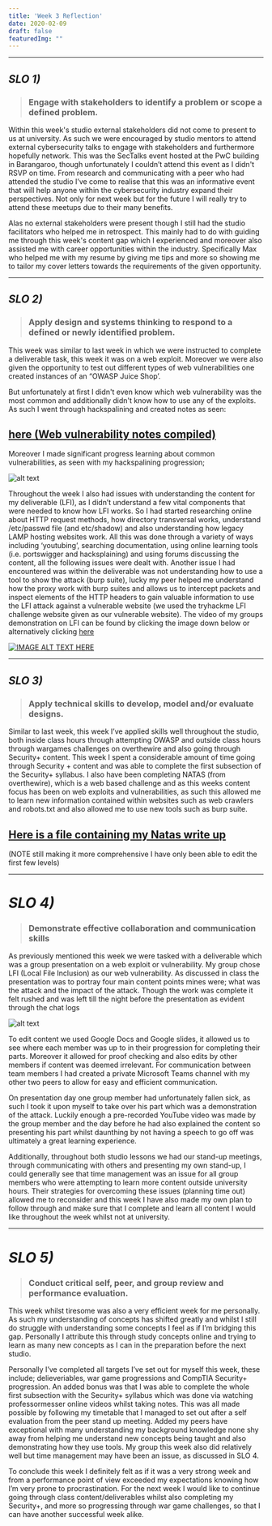 ```yaml
---
title: 'Week 3 Reflection'
date: 2020-02-09
draft: false
featuredImg: ""
---
```

************
## *SLO 1)*
> ### Engage with stakeholders to identify a problem or scope a defined problem.

Within this week's studio external stakeholders did not come to present to us at university. As such we were encouraged by studio mentors to attend external cybersecurity talks to engage with stakeholders and furthermore hopefully network. This was the SecTalks event hosted at the PwC building in Barangaroo, though unfortunately I couldn’t attend this event as I didn't RSVP on time. From research and communicating with a peer who had attended the studio I’ve come to realise that this was an informative event that will help anyone within the cybersecurity industry expand their perspectives. Not only for next week but for the future I will really try to attend these meetups due to their many benefits.

Alas no external stakeholders were present though I still had the studio facilitators who helped me in retrospect. This mainly had to do with guiding me through this week's content gap which I experienced and moreover also assisted me with career opportunities within the industry. Specifically Max who helped me with my resume by giving me tips and more so showing me to tailor my cover letters towards the requirements of the given opportunity.

*****************
## *SLO 2)*

> ### Apply design and systems thinking to respond to a defined or newly identified problem.


This week was similar to last week in which we were instructed to complete a deliverable task, this week it was on a web exploit. Moreover we were also given the opportunity to test out different types of web vulnerabilities one created instances of an “OWASP Juice Shop’.

But unfortunately at first I didn't even know which web vulnerability was the most common and additionally didn't know how to use any of the exploits. As such I went through hackspalining and created notes as seen:

## **[here (Web vulnerability notes compiled)](/HANotes.pdf)**

Moreover I made significant progress learning about common vulnerabilities, as seen with my hackspalining progression;

![alt text](/Hacksplaining.PNG)

Throughout the week I also had issues with understanding the content for my deliverable (LFI), as I didn’t understand a few vital components that were needed to know how LFI works. So I had started researching online about HTTP request methods, how directory transversal works, understand /etc/passwd file (and etc/shadow) and also understanding how legacy LAMP hosting websites work. All this was done through a variety of ways including ‘youtubing’, searching documentation, using online learning tools (i.e. portswigger and hacksplaining) and using forums discussing the content, all the following issues were dealt with. Another issue I had encountered was within the deliverable was not understanding how to use a tool to show the attack (burp suite), lucky my peer helped me understand how the proxy work with burp suites and allows us to intercept packets and inspect elements of the HTTP headers to gain valuable information to use the LFI attack against a vulnerable website (we used the tryhackme LFI challenge website given as our vulnerable website). The video of my groups demonstration on LFI can be found by clicking the image down below or alternatively clicking
[here](https://youtu.be/95yDzKIHS9k "LFI Presentation video")

[![IMAGE ALT TEXT HERE](/Recording.PNG)](https://www.youtube.com/watch?v=95yDzKIHS9k&)


*****************
## *SLO 3)*

> ### Apply technical skills to develop, model and/or evaluate designs.

Similar to last week, this week I’ve applied skills well throughout the studio, both inside class hours through attempting OWASP and outside class hours through wargames challenges on overthewire and also going through Security+ content. This week I spent a considerable amount of time going through Security + content and was able to complete the first subsection of the Security+ syllabus. I also have been completing NATAS (from overthewire), which is a web based challenge and as this weeks content focus has been on web exploits and vulnerabilities, as such this allowed me to learn new information contained within websites such as web crawlers and robots.txt and also allowed me to use new tools such as burp suite.

## **[Here is a file containing my Natas write up](/NatasWriteUp.pdf)**

(NOTE still making it more comprehensive I have only been able to edit the first few levels)



*****************
# *SLO 4)*

> ### Demonstrate effective collaboration and communication skills

As previously mentioned this week we were tasked with a deliverable which was a group presentation on a web exploit or vulnerability. My group chose LFI (Local File Inclusion) as our web vulnerability. As discussed in class the presentation was to portray four main content points mines were; what was the attack and the impact of the attack. Though the work was complete it felt rushed and was left till the night before the presentation as evident through the chat logs

![alt text](/ChatLog.PNG)

To edit content we used Google Docs and Google slides, it allowed us to see where each member was up to in their progression for completing their parts. Moreover it allowed for proof checking and also edits by other members if content was deemed irrelevant. For communication between team members I had created a private Microsoft Teams channel with my other two peers to allow for easy and efficient communication.   

On presentation day one group member had unfortunately fallen sick, as such I took it upon myself to take over his part which was a demonstration of the attack. Luckily enough a pre-recorded YouTube video was made by the group member and the day before he had also explained the content so presenting his part whilst daunthing by not having a speech to go off was ultimately a great learning experience.  

Additionally, throughout both studio lessons we had our stand-up meetings, through communicating with others and presenting my own stand-up, I could generally see that time management was an issue for all group members who were attempting to learn more content outside university hours. Their strategies for overcoming these issues (planning time out) allowed me to reconsider and this week I have also made my own plan to follow through and make sure that I complete and learn all content I would like throughout the week whilst not at university.


*****************
# *SLO 5)*

> ### Conduct critical self, peer, and group review and performance evaluation.

This week whilst tiresome was also a very efficient week for me personally. As such my understanding of concepts has shifted greatly and whilst I still do struggle with understanding some concepts I feel as if I’m bridging this gap. Personally I attribute this through study concepts online and trying to learn as many new concepts as I can in the preparation before the next studio.

Personally I’ve completed all targets I’ve set out for myself this week, these include; delieveriables, war game progressions and CompTIA Security+ progression. An added bonus was that I was able to complete the whole first subsection with the Security+ syllabus which was done via watching professormesser online videos whilst taking notes. This was all made possible by following my timetable that I managed to set out after a self evaluation from the peer stand up meeting. Added my peers have exceptional with many understanding my background knowledge none shy away from helping me understand new concepts being taught and also demonstrating how they use tools. My group this week also did relatively well but time management may have been an issue, as discussed in SLO 4.

To conclude this week I definitely felt as if it was a very strong week and from a performance point of view exceeded my expectations knowing how I’m very prone to procrastination. For the next week I would like to continue going through class content/deliverables whilst also completing my Security+, and more so progressing through war game challenges, so that I can have another successful week alike.
